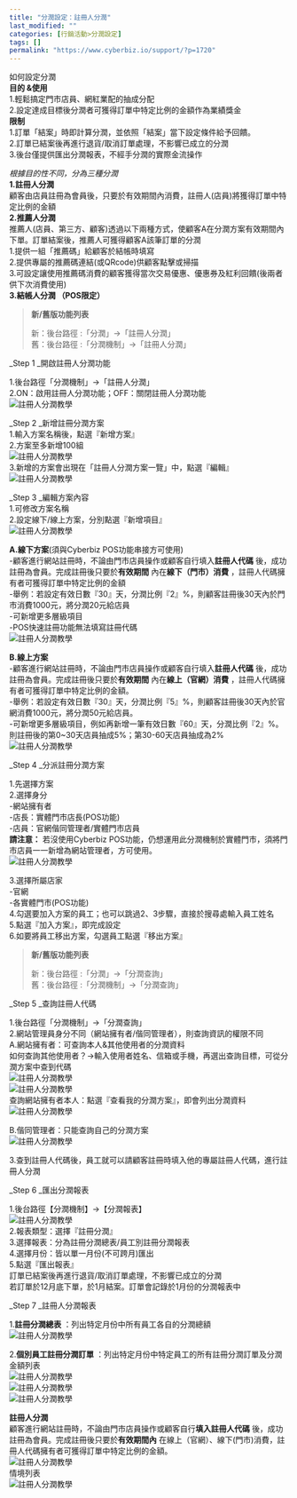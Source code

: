 ```yaml
---
title: "分潤設定：註冊人分潤"
last_modified: ""
categories: [行銷活動>分潤設定]
tags: []
permalink: "https://www.cyberbiz.io/support/?p=1720"
---
```


如何設定分潤  
**目的 &使用**  
1.輕鬆搞定門市店員、網紅業配的抽成分配  
2.設定達成目標後分潤者可獲得訂單中特定比例的金額作為業績獎金  
**限制**  
1.訂單「結案」時即計算分潤，並依照「結案」當下設定條件給予回饋。  
2.訂單已結案後再進行退貨/取消訂單處理，不影響已成立的分潤  
3.後台僅提供匯出分潤報表，不經手分潤的實際金流操作

_根據目的性不同，分為三種分潤_  
**1.註冊人分潤**  
顧客由店員註冊為會員後，只要於有效期間內消費，註冊人(店員)將獲得訂單中特定比例的金額  
**2.推薦人分潤**  
推薦人(店員、第三方、顧客)透過以下兩種方式，使顧客A在分潤方案有效期間內下單。訂單結案後，推薦人可獲得顧客A該筆訂單的分潤  
1.提供一組「推薦碼」給顧客於結帳時填寫  
2.提供專屬的推薦碼連結(或QRcode)供顧客點擊或掃描  
3.可設定讓使用推薦碼消費的顧客獲得當次交易優惠、優惠券及紅利回饋(後兩者供下次消費使用)  
**3.結帳人分潤 （POS限定）**

> **新/舊版功能列表**
>
> 新：後台路徑 :「分潤」→「註冊人分潤」  
> 舊：後台路徑 :「分潤機制」→「註冊人分潤」

_Step 1  _開啟註冊人分潤功能

1.後台路徑「分潤機制」→「註冊人分潤」  
2.ON：啟用註冊人分潤功能；OFF：關閉註冊人分潤功能  
![註冊人分潤教學](https://www.cyberbiz.co/support/wp-content/uploads/2019/03/註冊人分潤1.png)

_Step 2  _新增註冊分潤方案  
1.輸入方案名稱後，點選『新增方案』  
2.方案至多新增100組  
![註冊人分潤教學](https://www.cyberbiz.co/support/wp-content/uploads/2019/03/註冊人分潤2.png)  
3.新增的方案會出現在「註冊人分潤方案一覽」中，點選『編輯』  
![註冊人分潤教學](https://www.cyberbiz.co/support/wp-content/uploads/2019/03/註冊人分潤3.png)

_Step 3  _編輯方案內容  
1.可修改方案名稱  
2.設定線下/線上方案，分別點選『新增項目』  
![註冊人分潤教學](https://www.cyberbiz.co/support/wp-content/uploads/2019/03/註冊人分潤4.png)

**A.線下方案**(須與Cyberbiz POS功能串接方可使用)  
-顧客進行網站註冊時，不論由門市店員操作或顧客自行填入**註冊人代碼** 後，成功註冊為會員。完成註冊後只要於**有效期間** 內在**線下（門市）消費** ，註冊人代碼擁有者可獲得訂單中特定比例的金額  
-舉例：若設定有效日數『30』天，分潤比例『2』%，則顧客註冊後30天內於門市消費1000元，將分潤20元給店員  
-可新增更多層級項目  
-POS快速註冊功能無法填寫註冊代碼  
![註冊人分潤教學](https://www.cyberbiz.co/support/wp-content/uploads/2019/03/註冊人分潤5.png)

**B.線上方案**  
-顧客進行網站註冊時，不論由門市店員操作或顧客自行填入**註冊人代碼** 後，成功註冊為會員。完成註冊後只要於**有效期間** 內在**線上（官網）消費** ，註冊人代碼擁有者可獲得訂單中特定比例的金額。  
-舉例：若設定有效日數『30』天，分潤比例『5』%，則顧客註冊後30天內於官網消費1000元，將分潤50元給店員。  
-可新增更多層級項目，例如再新增一筆有效日數『60』天，分潤比例『2』%。則註冊後的第0~30天店員抽成5%；第30-60天店員抽成為2%  
![註冊人分潤教學](https://www.cyberbiz.co/support/wp-content/uploads/2019/03/註冊人分潤6.png)

_Step 4  _分派註冊分潤方案

1.先選擇方案  
2.選擇身分  
-網站擁有者  
-店長：實體門市店長(POS功能)  
-店員：官網偕同管理者/實體門市店員  
**請注意：** 若沒使用Cyberbiz POS功能，仍想運用此分潤機制於實體門市，須將門市店員一一新增為網站管理者，方可使用。  
![註冊人分潤教學](https://www.cyberbiz.co/support/wp-content/uploads/2019/03/註冊人分潤7.png)

3.選擇所屬店家  
-官網  
-各實體門市(POS功能)  
4.勾選要加入方案的員工；也可以跳過2、3步驟，直接於搜尋處輸入員工姓名  
5.點選『加入方案』，即完成設定  
6.如要將員工移出方案，勾選員工點選『移出方案』

> **新/舊版功能列表**
>
> 新：後台路徑 :「分潤」→「分潤查詢」  
> 舊：後台路徑 :「分潤機制」→「分潤查詢」

_Step 5  _查詢註冊人代碼

1.後台路徑「分潤機制」→「分潤查詢」  
2.網站管理員身分不同（網站擁有者/偕同管理者），則查詢資訊的權限不同  
A.網站擁有者：可查詢本人&其他使用者的分潤資料  
如何查詢其他使用者？→輸入使用者姓名、信箱或手機，再選出查詢目標，可從分潤方案中查到代碼  
![註冊人分潤教學](https://www.cyberbiz.co/support/wp-content/uploads/2019/03/註冊人分潤8.png)  
![註冊人分潤教學](https://www.cyberbiz.co/support/wp-content/uploads/2019/03/註冊人分潤9.png)  
查詢網站擁有者本人：點選『查看我的分潤方案』，即會列出分潤資料  
![註冊人分潤教學](https://www.cyberbiz.co/support/wp-content/uploads/2019/03/註冊人分潤10.png)

B.偕同管理者：只能查詢自己的分潤方案  
![註冊人分潤教學](https://www.cyberbiz.co/support/wp-content/uploads/2019/03/註冊人分潤11.png)

3.查到註冊人代碼後，員工就可以請顧客註冊時填入他的專屬註冊人代碼，進行註冊人分潤

_Step 6  _匯出分潤報表

1.後台路徑【分潤機制】→【分潤報表】  
![註冊人分潤教學](https://www.cyberbiz.co/support/wp-content/uploads/2019/03/註冊人分潤12.png)  
2.報表類型：選擇『註冊分潤』  
3.選擇報表：分為註冊分潤總表/員工別註冊分潤報表  
4.選擇月份：皆以單一月份(不可跨月)匯出  
5.點選『匯出報表』  
訂單已結案後再進行退貨/取消訂單處理，不影響已成立的分潤  
若訂單於12月底下單，於1月結案。訂單會記錄於1月份的分潤報表中

_Step 7  _註冊人分潤報表

1.**註冊分潤總表** ：列出特定月份中所有員工各自的分潤總額  
![註冊人分潤教學](https://www.cyberbiz.co/support/wp-content/uploads/2019/03/註冊人分潤13.png)

2.**個別員工註冊分潤訂單** ：列出特定月份中特定員工的所有註冊分潤訂單及分潤金額列表  
![註冊人分潤教學](https://www.cyberbiz.co/support/wp-content/uploads/2019/03/註冊人分潤14.png)  
![註冊人分潤教學](https://www.cyberbiz.co/support/wp-content/uploads/2019/03/註冊人分潤15.png)  
![註冊人分潤教學](https://www.cyberbiz.co/support/wp-content/uploads/2019/03/註冊人分潤16.png)

**註冊人分潤**  
顧客進行網站註冊時，不論由門市店員操作或顧客自行**填入註冊人代碼** 後，成功註冊為會員。完成註冊後只要於**有效期間內**
在線上（官網）、線下(門市)消費，註冊人代碼擁有者可獲得訂單中特定比例的金額。  
![註冊人分潤教學](https://www.cyberbiz.co/support/wp-content/uploads/2019/03/註冊人分潤17.png)  
情境列表  
![註冊人分潤教學](https://www.cyberbiz.co/support/wp-content/uploads/2019/03/註冊人分潤18.png)

